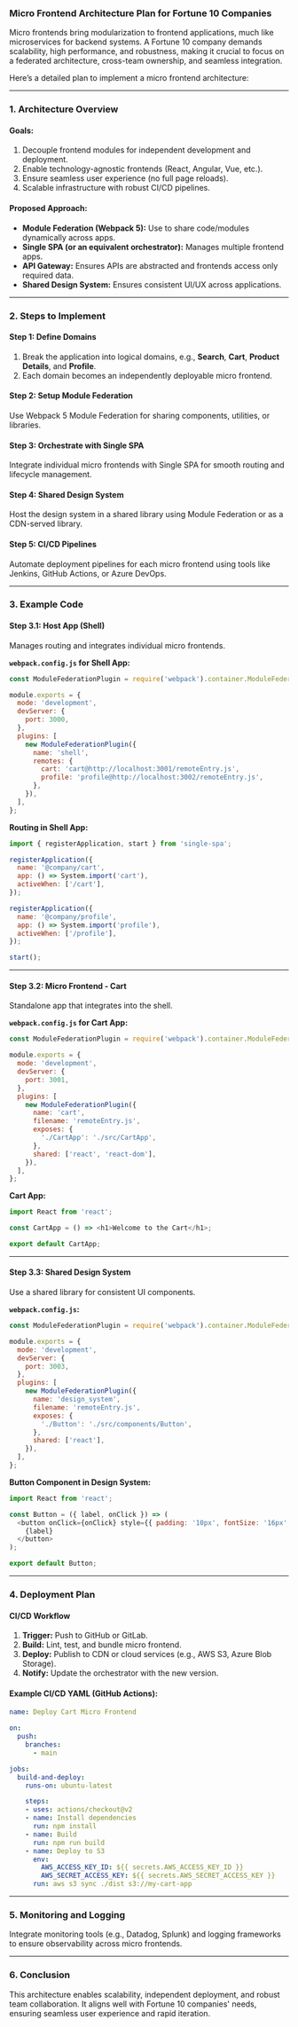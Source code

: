 ### Micro Frontend Architecture Plan for Fortune 10 Companies

Micro frontends bring modularization to frontend applications, much like microservices for backend systems. A Fortune 10 company demands scalability, high performance, and robustness, making it crucial to focus on a federated architecture, cross-team ownership, and seamless integration.

Here’s a detailed plan to implement a micro frontend architecture:

---

### **1. Architecture Overview**

#### **Goals:**
1. Decouple frontend modules for independent development and deployment.
2. Enable technology-agnostic frontends (React, Angular, Vue, etc.).
3. Ensure seamless user experience (no full page reloads).
4. Scalable infrastructure with robust CI/CD pipelines.

#### **Proposed Approach:**
- **Module Federation (Webpack 5):** Use to share code/modules dynamically across apps.
- **Single SPA (or an equivalent orchestrator):** Manages multiple frontend apps.
- **API Gateway:** Ensures APIs are abstracted and frontends access only required data.
- **Shared Design System:** Ensures consistent UI/UX across applications.

---

### **2. Steps to Implement**

#### **Step 1: Define Domains**
1. Break the application into logical domains, e.g., **Search**, **Cart**, **Product Details**, and **Profile**.
2. Each domain becomes an independently deployable micro frontend.

#### **Step 2: Setup Module Federation**
Use Webpack 5 Module Federation for sharing components, utilities, or libraries.

#### **Step 3: Orchestrate with Single SPA**
Integrate individual micro frontends with Single SPA for smooth routing and lifecycle management.

#### **Step 4: Shared Design System**
Host the design system in a shared library using Module Federation or as a CDN-served library.

#### **Step 5: CI/CD Pipelines**
Automate deployment pipelines for each micro frontend using tools like Jenkins, GitHub Actions, or Azure DevOps.

---

### **3. Example Code**

#### **Step 3.1: Host App (Shell)**
Manages routing and integrates individual micro frontends.

**`webpack.config.js` for Shell App:**
```javascript
const ModuleFederationPlugin = require('webpack').container.ModuleFederationPlugin;

module.exports = {
  mode: 'development',
  devServer: {
    port: 3000,
  },
  plugins: [
    new ModuleFederationPlugin({
      name: 'shell',
      remotes: {
        cart: 'cart@http://localhost:3001/remoteEntry.js',
        profile: 'profile@http://localhost:3002/remoteEntry.js',
      },
    }),
  ],
};
```

**Routing in Shell App:**
```javascript
import { registerApplication, start } from 'single-spa';

registerApplication({
  name: '@company/cart',
  app: () => System.import('cart'),
  activeWhen: ['/cart'],
});

registerApplication({
  name: '@company/profile',
  app: () => System.import('profile'),
  activeWhen: ['/profile'],
});

start();
```

---

#### **Step 3.2: Micro Frontend - Cart**
Standalone app that integrates into the shell.

**`webpack.config.js` for Cart App:**
```javascript
const ModuleFederationPlugin = require('webpack').container.ModuleFederationPlugin;

module.exports = {
  mode: 'development',
  devServer: {
    port: 3001,
  },
  plugins: [
    new ModuleFederationPlugin({
      name: 'cart',
      filename: 'remoteEntry.js',
      exposes: {
        './CartApp': './src/CartApp',
      },
      shared: ['react', 'react-dom'],
    }),
  ],
};
```

**Cart App:**
```javascript
import React from 'react';

const CartApp = () => <h1>Welcome to the Cart</h1>;

export default CartApp;
```

---

#### **Step 3.3: Shared Design System**
Use a shared library for consistent UI components.

**`webpack.config.js`:**
```javascript
const ModuleFederationPlugin = require('webpack').container.ModuleFederationPlugin;

module.exports = {
  mode: 'development',
  devServer: {
    port: 3003,
  },
  plugins: [
    new ModuleFederationPlugin({
      name: 'design_system',
      filename: 'remoteEntry.js',
      exposes: {
        './Button': './src/components/Button',
      },
      shared: ['react'],
    }),
  ],
};
```

**Button Component in Design System:**
```javascript
import React from 'react';

const Button = ({ label, onClick }) => (
  <button onClick={onClick} style={{ padding: '10px', fontSize: '16px' }}>
    {label}
  </button>
);

export default Button;
```

---

### **4. Deployment Plan**

#### **CI/CD Workflow**
1. **Trigger:** Push to GitHub or GitLab.
2. **Build:** Lint, test, and bundle micro frontend.
3. **Deploy:** Publish to CDN or cloud services (e.g., AWS S3, Azure Blob Storage).
4. **Notify:** Update the orchestrator with the new version.

#### Example CI/CD YAML (GitHub Actions):
```yaml
name: Deploy Cart Micro Frontend

on:
  push:
    branches:
      - main

jobs:
  build-and-deploy:
    runs-on: ubuntu-latest

    steps:
    - uses: actions/checkout@v2
    - name: Install dependencies
      run: npm install
    - name: Build
      run: npm run build
    - name: Deploy to S3
      env:
        AWS_ACCESS_KEY_ID: ${{ secrets.AWS_ACCESS_KEY_ID }}
        AWS_SECRET_ACCESS_KEY: ${{ secrets.AWS_SECRET_ACCESS_KEY }}
      run: aws s3 sync ./dist s3://my-cart-app
```

---

### **5. Monitoring and Logging**
Integrate monitoring tools (e.g., Datadog, Splunk) and logging frameworks to ensure observability across micro frontends.

---

### **6. Conclusion**
This architecture enables scalability, independent deployment, and robust team collaboration. It aligns well with Fortune 10 companies' needs, ensuring seamless user experience and rapid iteration.
